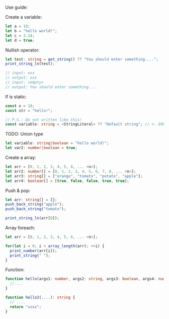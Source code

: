 Use guide:

Create a variable:
```typescript
let a = 10;
let b = "hello world!";
let c = 3.14;
let d = true;
```

Nullish operator:
```typescript
let test: string = get_string() ?? "You should enter something....";
print_string_ln(test);

// input: xxx
// output: xxx
// input: <empty>
// output: You should enter something....
```

If is static:
```typescript
const x = 10;
const str = "hello!";

// P.S.: Do not written like this!
const variable: string = <StringLiteral> ?? "Default string"; // <- ERROR
```

TODO: Union type
```typescript
let variable: string|boolean = "hello world!";
let var2: number|boolean = true;
```

Create a array:
```typescript
let arr = [0, 1, 2, 3, 4, 5, 6, ... <n>];
let arr2: number[] = [0, 1, 2, 3, 4, 5, 6, 7, 8, ... <n>];
let arr3: string[] = ["orange", "tomato", "potato", "apple"];
let arr4: boolean[] = [true, false, false, true, true];
```

Push & pop:
```typescript
let arr: string[] = [];
push_back_string("apple");
push_back_string("tomato");

print_string_ln(arr[0]);
```

Array foreach:
```typescript
let arr = [0, 1, 2, 3, 4, 5, 6, ... <n>];

for(let i = 0; i < array_length(arr); ++i) {
  print_number(arr[i]);
  print_string(" ");
}
```

Function:
```typescript
function hello(args1: number, args2: string, args3: boolean, args4: number[], args5: string[]) {
  //....
}

function hello2(....): string {
  // ....
  return "xxxx";
}
```
